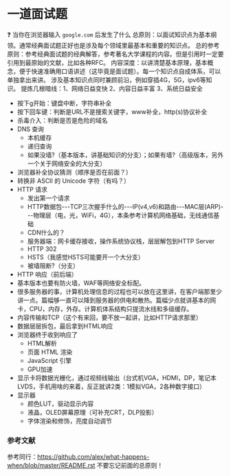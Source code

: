 # 一道面试题

❓ 当你在浏览器输入 `google.com` 后发生了什么
总原则：以面试知识点为基本纲领。通常经典面试题正好也是涉及每个领域里最基本和重要的知识点。
总的参考原则：参考经典面试题的经典解答，参考著名大学课程的内容。但是引用时一定要引用到最原始的文献，比如各种RFC。
内容深度：以讲清楚基本原理，基本概念，便于快速准确用口语讲述（这毕竟是面试题）。每一个知识点自成体系，可以单独拿出来讲。
涉及基本知识点同时兼顾前沿，例如穿插4G，5G，ipv6等知识。
提炼几根暗线：1、网络日益变快 2、内容日益丰富 3、系统日益安全

- 按下g开始：键盘中断，字符串补全
- 按下回车键：判断是URL不是搜索关键字，www补全，http(s)协议补全
- 杀毒介入：判断是否是危险的域名
- DNS 查询
  - 本机缓存
  - 递归查询
  - 如果没墙?（基本版本，讲基础知识的分支）；如果有墙?（高级版本，另外一个关于网络安全的大分支）
- 浏览器补全协议猜测（顺序是否在前面？）
- 转换非 ASCII 的 Unicode 字符（有吗？）
- HTTP 请求
  - 发出第一个请求
  - HTTP数据包---TCP三次握手什么的---IP(v4,v6)和路由---MAC层(ARP)---物理层（电，光，WiFi，4G），本条参考计算机网络基础，无线通信基础
  - CDN什么的？
  - 服务器端：网卡缓存接收，操作系统协议栈，层层解包到HTTP Server
  - HTTP 302
  - HSTS（我感觉HSTS可能要开一个大分支）
  - 被墙阻断?（分支）
- HTTP 响应（前后端）
- 基本版本也要有防火墙，WAF等网络安全标配。
- 很多服务器的事，计算机处理信息的过程也可以放在这里讲，在客户端那里少讲一点。篇幅够一直可以降到服务器的供电和散热。篇幅少点就讲基本的网卡，CPU，内存，外存。计算机体系结构只提流水线和多级缓存。
- 内容传输和TCP（这个有来回，要不放一起讲，比如HTTP请求那里）
- 数据层层拆包，最后拿到HTML响应
- 浏览器终于收到响应了
  - HTML解析
  - 页面 HTML 渲染
  - JavaScript 引擎
  - GPU加速
- 显示卡将数据光栅化，通过视频线输出（台式机VGA，HDMI，DP，笔记本LVDS，手机用啥的来着，反正就讲2类：1模拟VGA，2各种数字接口）
- 显示器
  - 颜色LUT，驱动显示内容
  - 液晶，OLED屏幕原理（可补充CRT，DLP投影）
  - 字体渲染和修饰，亮度自动调节

### 参考文献
参考同行：https://github.com/alex/what-happens-when/blob/master/README.rst
不要忘记前面的总原则！
